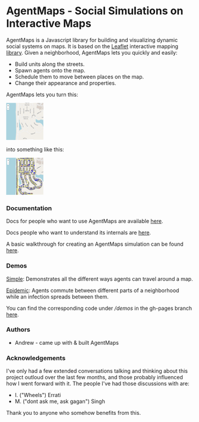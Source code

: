 # AgentMaps - Social Simulations on Interactive Maps

AgentMaps is a Javascript library for building and visualizing dynamic social systems on maps.
It is based on the [Leaflet](https://leafletjs.com/) interactive mapping [library](https://github.com/Leaflet/Leaflet).
Given a neighborhood, AgentMaps lets you quickly and easily:

* Build units along the streets.
* Spawn agents onto the map.
* Schedule them to move between places on the map.
* Change their appearance and properties.

AgentMaps lets you turn this:

<img src="resources/noagentmaps.png" width="100" height="100" />

into something like this:

<img src="resources/agentmaps.png" width="100" height="100" />

### Documentation

Docs for people who want to use AgentMaps are available [here](https://noncomputable.github.io/AgentMaps/docs/index.html).

Docs people who want to understand its internals are [here](https://noncomputable.github.io/AgentMaps/devdocs/index.html).

A basic walkthrough for creating an AgentMaps simulation can be found [here](https://noncomputable.github.io/AgentMaps/docs/tutorial-quickstart.html). 

### Demos

[Simple](https://noncomputable.github.io/AgentMaps/demos/simple/simple.html): Demonstrates all the different ways agents can travel around a map.

[Epidemic](https://noncomputable.github.io/AgentMaps/demos/epidemic/epidemic.html): Agents commute between different parts of a neighborhood while an infection spreads between them.

You can find the corresponding code under _/demos_ in the gh-pages branch [here](https://github.com/noncomputable/AgentMaps/tree/gh-pages/demos).

### Authors

* Andrew - came up with & built AgentMaps

### Acknowledgements

I've only had a few extended conversations talking and thinking about this project outloud over the last few months, and those probably influenced how I went forward with it. The people I've had those discussions with are:

* I. ("Wheels") Errati
* M. ("dont ask me, ask gagan") Singh

Thank you to anyone who somehow benefits from this.
